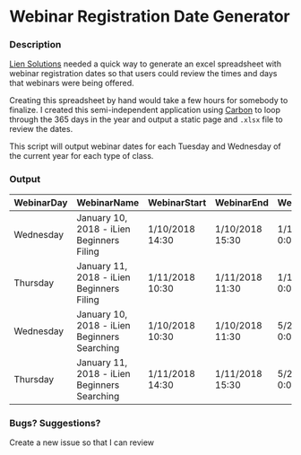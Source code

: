 # Webinar Registration Date Generator
### Description
[Lien Solutions](https://www.liensolutions.com/) needed a quick way to generate an excel spreadsheet with webinar registration dates so that users could review the times and days that webinars were being offered.

Creating this spreadsheet by hand would take a few hours for somebody to finalize. I created this semi-independent application using [Carbon](https://carbon.nesbot.com/) to loop through the 365 days in the year and output a static page and ``.xlsx`` file to review the dates.

This script will output webinar dates for each Tuesday and Wednesday of the current year for each type of class.

### Output

|WebinarDay|WebinarName|WebinarStart|WebinarEnd|WebinarClose|
|----------|-----------|------------|----------|------------|
|Wednesday|January 10, 2018 - iLien Beginners Filing|1/10/2018 14:30|1/10/2018 15:30|1/10/2018 0:00|
|Thursday|January 11, 2018 - iLien Beginners Filing|1/11/2018 10:30|1/11/2018 11:30|1/11/2018 0:00|
|Wednesday|January 10, 2018 - iLien Beginners Searching|1/10/2018 10:30|1/10/2018 11:30|5/24/2018 0:00|
|Thursday|January 11, 2018 - iLien Beginners Searching|1/11/2018 14:30|1/11/2018 15:30|5/25/2018 0:00|

### Bugs? Suggestions?
Create a new issue so that I can review
